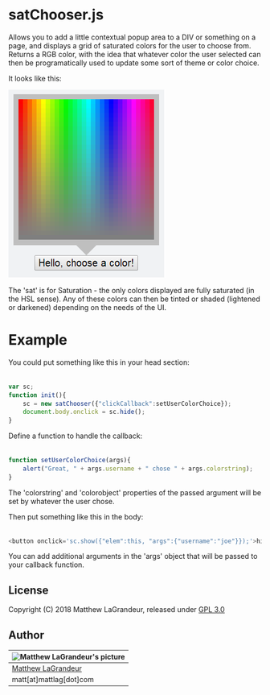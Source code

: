 # satChooser.js
Allows you to add a little contextual popup area to a DIV or something on a page, and displays a grid of saturated colors for the user to choose from.  Returns a RGB color, with the idea that whatever color the user selected can then be programatically used to update some sort of theme or color choice.

It looks like this:

![](https://raw.githubusercontent.com/mattlag/satChooser.js/master/satchooser.png)

The 'sat' is for Saturation - the only colors displayed are fully saturated (in the HSL sense).  Any of these colors can then be tinted or shaded (lightened or darkened) depending on the needs of the UI.

# Example
You could put something like this in your head section:
```javascript

var sc;
function init(){
	sc = new satChooser({"clickCallback":setUserColorChoice});
	document.body.onclick = sc.hide();
}

```
Define a function to handle the callback:
```javascript

function setUserColorChoice(args){
	alert("Great, " + args.username + " chose " + args.colorstring);
}

````
The 'colorstring' and 'colorobject' properties of the passed argument will be set by whatever the user chose.

Then put something like this in the body:
```javascript

<button onclick='sc.show({"elem":this, "args":{"username":"joe"}});'>hi, joe! choose a color</button>

```
You can add additional arguments in the 'args' object that will be passed to your callback function.


## License
Copyright (C) 2018 Matthew LaGrandeur, released under [GPL 3.0](https://www.gnu.org/licenses/gpl-3.0-standalone.html)

## Author
| ![Matthew LaGrandeur's picture](https://1.gravatar.com/avatar/f6f7b963adc54db7e713d7bd5f4903ec?s=70) |
|---|
| [Matthew LaGrandeur](http://mattlag.com/) |
| matt[at]mattlag[dot]com |



